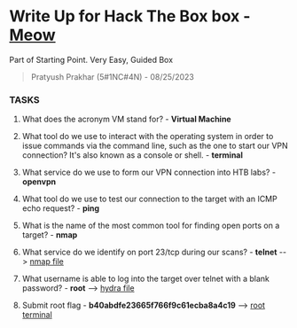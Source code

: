 # Write Up for Hack The Box box - [Meow](https://app.hackthebox.com/starting-point?tier=0)

Part of Starting Point. Very Easy, Guided Box

> Pratyush Prakhar (5#1NC#4N) - 08/25/2023


### TASKS

1. What does the acronym VM stand for? - **Virtual Machine**

2. What tool do we use to interact with the operating system in order to issue commands via the command line, such as the one to start our VPN connection? It's also known as a console or shell. - **terminal**

3. What service do we use to form our VPN connection into HTB labs? - **openvpn**

4. What tool do we use to test our connection to the target with an ICMP echo request? - **ping**

5. What is the name of the most common tool for finding open ports on a target? - **nmap**

6. What service do we identify on port 23/tcp during our scans? - **telnet** --> [nmap file](nmap/main.nmap)

7. What username is able to log into the target over telnet with a blank password? - **root** --> [hydra file](telnet/telnet_break.txt)

8. Submit root flag - **b40abdfe23665f766f9c61ecba8a4c19** --> [root terminal](telnet/root.bash)
